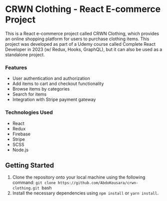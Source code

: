 # CRWN Clothing - React E-commerce Project

This is a React e-commerce project called CRWN Clothing, which provides an online shopping platform for users to purchase clothing items. This project was developed as part of a Udemy course called Complete React Developer in 2023 (w/ Redux, Hooks, GraphQL), but it can also be used as a standalone project.

### Features

- User authentication and authorization
- Add items to cart and checkout functionality
- Browse items by categories
- Search for items
- Integration with Stripe payment gateway

### Technologies Used

- React
- Redux
- Firebase
- Stripe
- SCSS
- Node.js

## Getting Started

1. Clone the repository onto your local machine using
   the following command:
   `git clone https://github.com/AbdoKousara/crwn-clothing.git
`bash
2. Install the necessary dependencies using `npm install` or `yarn install`.
